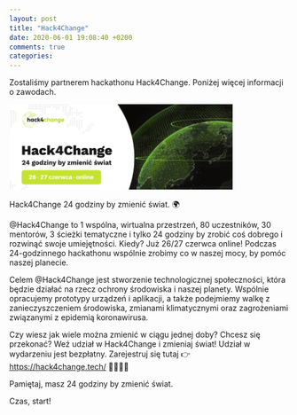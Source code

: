 ```yaml
---
layout: post
title: "Hack4Change"
date: 2020-06-01 19:08:40 +0200
comments: true
categories: 
---
```

Zostaliśmy partnerem hackathonu Hack4Change. Poniżej więcej informacji o zawodach.

<img class="center" src="/images/hack4change.png" style="width: 80%;">

Hack4Change 24 godziny by zmienić świat. 🌍

@Hack4Change to 1 wspólna, wirtualna przestrzeń, 80 uczestników, 30 mentorów, 3 ścieżki tematyczne i tylko 24 godziny by zrobić coś dobrego i rozwinąć swoje umiejętności. Kiedy? Już 26/27 czerwca online! Podczas 24-godzinnego hackathonu wspólnie zrobimy co w naszej mocy, by pomóc naszej planecie.

Celem @Hack4Change jest stworzenie technologicznej społeczności, która będzie działać na rzecz ochrony środowiska i naszej planety. Wspólnie opracujemy prototypy urządzeń i aplikacji, a także podejmiemy walkę z zanieczyszczeniem środowiska, zmianami klimatycznymi oraz zagrożeniami związanymi z epidemią koronawirusa.

Czy wiesz jak wiele można zmienić w ciągu jednej doby? Chcesz się przekonać? Weź udział w Hack4Change i zmieniaj świat!  Udział w wydarzeniu jest bezpłatny. Zarejestruj się tutaj 👉 https://hack4change.tech/ 🙋‍♀️🙋‍♂️

Pamiętaj, masz 24 godziny by zmienić świat.

Czas, start!